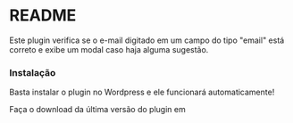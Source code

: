 # README #

Este plugin verifica se o e-mail digitado em um campo do tipo "email" está correto
e exibe um modal caso haja alguma sugestão.

### Instalação ###

Basta instalar o plugin no Wordpress e ele funcionará automaticamente!

Faça o download da última versão do plugin em

